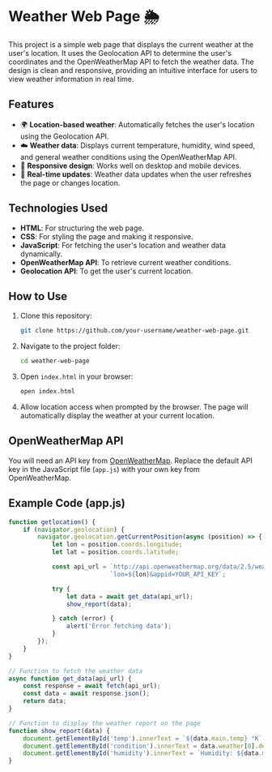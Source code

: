 # Weather Web Page 🌦️

This project is a simple web page that displays the current weather at the user's location. It uses the Geolocation API to determine the user's coordinates and the OpenWeatherMap API to fetch the weather data. The design is clean and responsive, providing an intuitive interface for users to view weather information in real time.

## Features

- 🌍 **Location-based weather**: Automatically fetches the user's location using the Geolocation API.
- ☁️ **Weather data**: Displays current temperature, humidity, wind speed, and general weather conditions using the OpenWeatherMap API.
- 📱 **Responsive design**: Works well on desktop and mobile devices.
- 🔄 **Real-time updates**: Weather data updates when the user refreshes the page or changes location.

## Technologies Used

- **HTML**: For structuring the web page.
- **CSS**: For styling the page and making it responsive.
- **JavaScript**: For fetching the user's location and weather data dynamically.
- **OpenWeatherMap API**: To retrieve current weather conditions.
- **Geolocation API**: To get the user's current location.

## How to Use

1. Clone this repository:
    ```bash
    git clone https://github.com/your-username/weather-web-page.git
    ```
2. Navigate to the project folder:
    ```bash
    cd weather-web-page
    ```
3. Open `index.html` in your browser:
    ```bash
    open index.html
    ```
4. Allow location access when prompted by the browser. The page will automatically display the weather at your current location.

## OpenWeatherMap API

You will need an API key from [OpenWeatherMap](https://openweathermap.org/). Replace the default API key in the JavaScript file (`app.js`) with your own key from OpenWeatherMap.

## Example Code (app.js)

```javascript
function getlocation() {
    if (navigator.geolocation) {
        navigator.geolocation.getCurrentPosition(async (position) => {
            let lon = position.coords.longitude;
            let lat = position.coords.latitude;

            const api_url = `http://api.openweathermap.org/data/2.5/weather?lat=${lat}&` +
                            `lon=${lon}&appid=YOUR_API_KEY`;

            try {
                let data = await get_data(api_url);
                show_report(data);

            } catch (error) {
                alert('Error fetching data');
            }
        });
    }
}

// Function to fetch the weather data
async function get_data(api_url) {
    const response = await fetch(api_url);
    const data = await response.json();
    return data;
}

// Function to display the weather report on the page
function show_report(data) {
    document.getElementById('temp').innerText = `${data.main.temp} °K`;
    document.getElementById('condition').innerText = data.weather[0].description;
    document.getElementById('humidity').innerText = `Humidity: ${data.main.humidity}%`;
}
